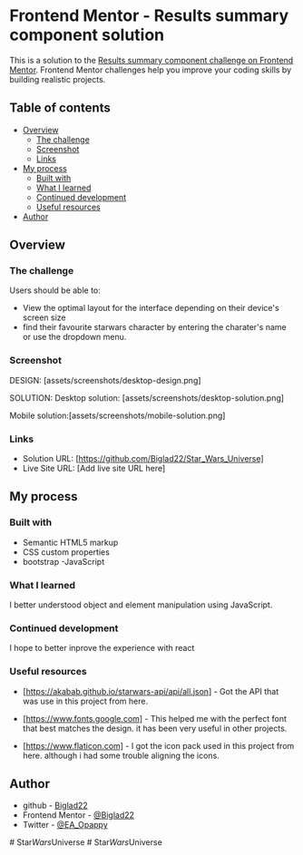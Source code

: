 # Frontend Mentor - Results summary component solution

This is a solution to the [Results summary component challenge on Frontend Mentor](https://www.frontendmentor.io/challenges/results-summary-component-CE_K6s0maV). Frontend Mentor challenges help you improve your coding skills by building realistic projects. 

## Table of contents

- [Overview](#overview)
  - [The challenge](#the-challenge)
  - [Screenshot](#screenshot)
  - [Links](#links)
- [My process](#my-process)
  - [Built with](#built-with)
  - [What I learned](#what-i-learned)
  - [Continued development](#continued-development)
  - [Useful resources](#useful-resources)
- [Author](#author)


## Overview

### The challenge

Users should be able to:

- View the optimal layout for the interface depending on their device's screen size
- find their favourite starwars character by entering the charater's name or use the dropdown menu.

### Screenshot
DESIGN:
[assets/screenshots/desktop-design.png]

SOLUTION:
Desktop solution: [assets/screenshots/desktop-solution.png]

Mobile solution:[assets/screenshots/mobile-solution.png]



### Links

- Solution URL: [https://github.com/Biglad22/Star_Wars_Universe]
- Live Site URL: [Add live site URL here]

## My process

### Built with

- Semantic HTML5 markup
- CSS custom properties
- bootstrap
-JavaScript


### What I learned
I better understood object and element manipulation using JavaScript.

### Continued development
I hope to better inprove the experience with react 

### Useful resources
- [https://akabab.github.io/starwars-api/api/all.json] - Got the API that was use in this project from here.

- [https://www.fonts.google.com] - This helped me with the perfect font that best matches the design. it has been very useful in other projects.
- [https://www.flaticon.com] - I got the icon pack used in this project from here. although i had some trouble aligning the icons.

## Author

- github - [Biglad22](https://github.com/Biglad22)
- Frontend Mentor - [@Biglad22](https://www.frontendmentor.io/profile/Biglad22)
- Twitter - [@EA_Opappy](https://www.twitter.com/EA_Opappy)


#   S t a r _ W a r s _ U n i v e r s e  
 #   S t a r _ W a r s _ U n i v e r s e  
 